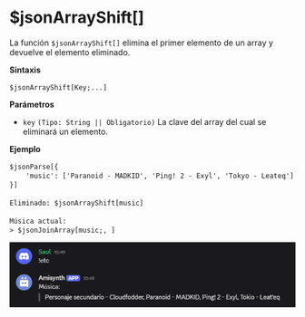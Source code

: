 
# $jsonArrayShift[]
La función `$jsonArrayShift[]` elimina el primer elemento de un array y devuelve el elemento eliminado.  

**Sintaxis**  
```plaintext
$jsonArrayShift[Key;...]
```

**Parámetros**  
- `key` `(Tipo: String || Obligatorio)` La clave del array del cual se eliminará un elemento.  

**Ejemplo**  
```plaintext
$jsonParse[{
    'music': ['Paranoid - MADKID', 'Ping! 2 - Exyl', 'Tokyo - Leateq']
}]

Eliminado: $jsonArrayShift[music]

Música actual:
> $jsonJoinArray[music;, ]
```  

![alt text](image-49.png)